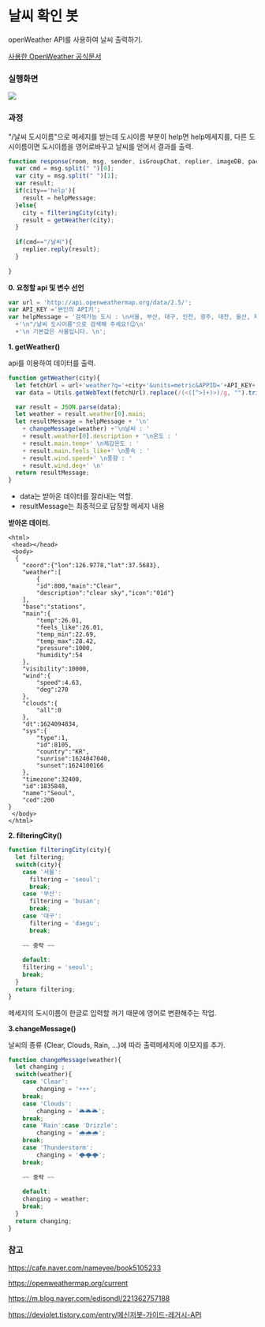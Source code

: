 # 날씨 확인 봇

openWeather API를 사용하여 날씨 출력하기.

[사용한 OpenWeather 공식문서](https://openweathermap.org/current)



### 실행화면

<img src="./resultScreen.gif"/>

### 과정

"/날씨 도시이름"으로 메세지를 받는데 도시이름 부분이 help면 help메세지를, 
다른 도시이름이면 도시이름을 영어로바꾸고 날씨를 얻어서 결과를 출력.

```javascript
function response(room, msg, sender, isGroupChat, replier, imageDB, packageName) {
  var cmd = msg.split(" ")[0];
  var city = msg.split(" ")[1];
  var result;
  if(city=='help'){
    result = helpMessage;
  }else{
    city = filteringCity(city);
    result = getWeather(city);
  }
  
  if(cmd=="/날씨"){
    replier.reply(result);
  }
  
}
```



<strong>0. 요청할 api 및 변수 선언</strong>

```javascript
var url = 'http://api.openweathermap.org/data/2.5/';
var API_KEY ='본인의 API키';
var helpMessage = '검색가능 도시 : \n서울, 부산, 대구, 인천, 광주, 대전, 울산, 제주, 구미, 포항, 마산 \n'
  +'\n"/날씨 도시이름"으로 검색해 주세요!😉\n'
  +'\n 기본값은 서울입니다. \n';
```



<strong>1. getWeather()</strong>

api를 이용하여 데이터를 출력.

```javascript
function getWeather(city){
  let fetchUrl = url+'weather?q='+city+'&units=metric&APPID='+API_KEY+'&lang=kr';
  var data = Utils.getWebText(fetchUrl).replace(/(<([^>]+)>)/g, "").trim(" ","");

  var result = JSON.parse(data);
  let weather = result.weather[0].main;
  let resultMessage = helpMessage + '\n'
    + changeMessage(weather) +'\n날씨 : '
    + result.weather[0].description + '\n온도 : '
    + result.main.temp+' \n체감온도 : ' 
    + result.main.feels_like+' \n풍속 : '
    + result.wind.speed+' \n풍향 : '
    + result.wind.deg+' \n'
  return resultMessage;
}
```

* data는 받아온 데이터를 잘라내는 역할.
* resultMessage는 최종적으로 답장할 메세지 내용

**받아온 데이터.**

```text
<html>
 <head></head>
 <body>
  {
    "coord":{"lon":126.9778,"lat":37.5683},
    "weather":[
        {
        "id":800,"main":"Clear",
        "description":"clear sky","icon":"01d"}
    ],
    "base":"stations",
    "main":{
        "temp":26.01,
        "feels_like":26.01,
        "temp_min":22.69,
        "temp_max":28.42,
        "pressure":1000,
        "humidity":54
    },
    "visibility":10000,
    "wind":{
        "speed":4.63,
        "deg":270
    },
    "clouds":{
        "all":0
    },
    "dt":1624094834,
    "sys":{
        "type":1,
        "id":8105,
        "country":"KR",
        "sunrise":1624047040,
        "sunset":1624100166
    },
    "timezone":32400,
    "id":1835848,
    "name":"Seoul",
    "cod":200
}
 </body>
</html>
```



<strong>2. filteringCity() </strong>

```javascript
function filteringCity(city){
  let filtering;
  switch(city){
    case '서울':
      filtering = 'seoul';
      break;
    case '부산':
      filtering = 'busan';
      break;
    case '대구':
      filtering = 'daegu';
      break;
          
    ~~ 중략 ~~
        
    default:
    filtering = 'seoul';
    break;
  }
  return filtering;
}
```

메세지의 도시이름이 한글로 입력할 꺼기 때문에 영어로 변환해주는 작업.



<strong>3.changeMessage()</strong>

날씨의 종류 (Clear, Clouds, Rain, ...)에 따라 출력메세지에 이모지를 추가.

```javascript
function changeMessage(weather){
  let changing ;
  switch(weather){
    case 'Clear':
    	changing = '☀️☀️☀️';
    break;
    case 'Clouds':
    	changing = '🌥️🌥️🌥️';
    break;
    case 'Rain':case 'Drizzle':
    	changing = '🌧️🌧️🌧️';
    break;
    case 'Thunderstorm':
   		changing = '🌩️🌩️🌩️';
    break;
          
    ~~ 중략 ~~
        
    default:
    changing = weather;
    break;
  }
  return changing;
}
```



### 참고

﻿https://cafe.naver.com/nameyee/book5105233

https://openweathermap.org/current

https://m.blog.naver.com/edisondl/221362757188

https://deviolet.tistory.com/entry/메신저봇-가이드-레거시-API

